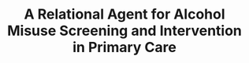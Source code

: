 ---
name: "A Relational Agent For Alcohol Misuse"
title: "A Relational Agent for Alcohol Misuse Screening and Intervention in Primary Care"
project: null
event: "CHI'17 Workshop on Interactive Systems in Healthcare (2017)"
authors:
- name: "Zhou, S.."
- name: "Bickmore, T.."
- name: "Rubin, A.."
- name: "Yeksigian, K.."
- name: "Foster, R.."
- name: "Heilman, M.."
- name: "Simon, S.."
year: 2017
resources:
- name: "WISH17-VA"
  src: "WISH17-VA.pdf"
external_url: null
draft: false
---